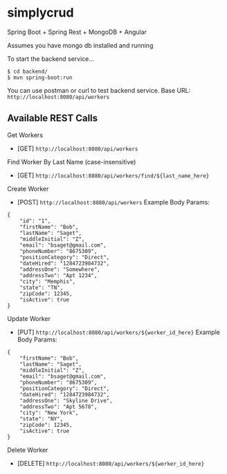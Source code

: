 # simplycrud
Spring Boot + Spring Rest + MongoDB + Angular

Assumes you have mongo db installed and running

To start the backend service...
```
$ cd backend/
$ mvn spring-boot:run
```
You can use postman or curl to test backend service.
Base URL: `http://localhost:8080/api/workers`

## Available REST Calls

Get Workers
- [GET] `http://localhost:8080/api/workers`

Find Worker By Last Name (case-insensitive)
- [GET] `http://localhost:8080/api/workers/find/${last_name_here}`

Create Worker
- [POST] `http://localhost:8080/api/workers`
Example Body Params:
```
{
	"id": "1",
	"firstName": "Bob",
	"lastName": "Saget",
	"middleInitial": "Z",
	"email": "bsaget@gmail.com",
	"phoneNumber": "8675309",
	"positionCategory": "Direct",
	"dateHired": "1284723984732",
	"addressOne": "Somewhere",
	"addressTwo": "Apt 1234",
	"city": "Memphis",
	"state": "TN",
	"zipCode": 12345,
	"isActive": true
}
```

Update Worker
- [PUT] `http://localhost:8080/api/workers/${worker_id_here}`
Example Body Params:
```
{
	"firstName": "Bob",
	"lastName": "Saget",
	"middleInitial": "Z",
	"email": "bsaget@gmail.com",
	"phoneNumber": "8675309",
	"positionCategory": "Direct",
	"dateHired": "1284723984732",
	"addressOne": "Skyline Drive",
	"addressTwo": "Apt 5678",
	"city": "New York",
	"state": "NY",
	"zipCode": 12345,
	"isActive": true
}
```
Delete Worker
- [DELETE] `http://localhost:8080/api/workers/${worker_id_here}`

